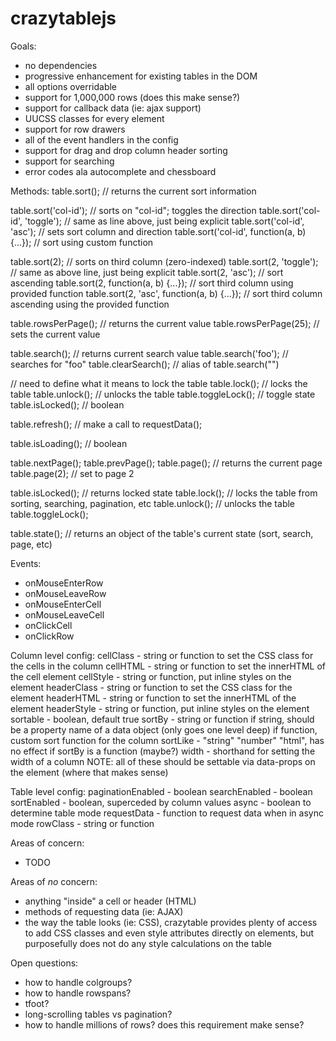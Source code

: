 crazytablejs
============

Goals:
- no dependencies
- progressive enhancement for existing tables in the DOM
- all options overridable
- support for 1,000,000 rows (does this make sense?)
- support for callback data (ie: ajax support)
- UUCSS classes for every element
- support for row drawers
- all of the event handlers in the config
- support for drag and drop column header sorting
- support for searching
- error codes ala autocomplete and chessboard

Methods:
table.sort(); // returns the current sort information

table.sort('col-id'); // sorts on "col-id"; toggles the direction
table.sort('col-id', 'toggle'); // same as line above, just being explicit
table.sort('col-id', 'asc'); // sets sort column and direction
table.sort('col-id', function(a, b) {...}); // sort using custom function

table.sort(2); // sorts on third column (zero-indexed)
table.sort(2, 'toggle'); // same as above line, just being explicit
table.sort(2, 'asc'); // sort ascending
table.sort(2, function(a, b) {...}); // sort third column using provided function
table.sort(2, 'asc', function(a, b) {...}); // sort third column ascending using the provided function

table.rowsPerPage(); // returns the current value
table.rowsPerPage(25); // sets the current value

table.search(); // returns current search value
table.search('foo'); // searches for "foo"
table.clearSearch(); // alias of table.search("")

// need to define what it means to lock the table
table.lock(); // locks the table
table.unlock(); // unlocks the table
table.toggleLock(); // toggle state
table.isLocked(); // boolean

table.refresh(); // make a call to requestData();

table.isLoading(); // boolean

table.nextPage();
table.prevPage();
table.page(); // returns the current page
table.page(2); // set to page 2

table.isLocked(); // returns locked state
table.lock(); // locks the table from sorting, searching, pagination, etc
table.unlock(); // unlocks the table
table.toggleLock();

table.state(); // returns an object of the table's current state (sort, search, page, etc)

Events:
- onMouseEnterRow
- onMouseLeaveRow
- onMouseEnterCell
- onMouseLeaveCell
- onClickCell
- onClickRow

Column level config:
cellClass - string or function to set the CSS class for the <td> cells in the column
cellHTML - string or function to set the innerHTML of the cell element
cellStyle - string or function, put inline styles on the <td> element
headerClass - string or function to set the CSS class for the <th> element
headerHTML - string or function to set the innerHTML of the <th> element
headerStyle - string or function, put inline styles on the <th> element
sortable - boolean, default true
sortBy - string or function
  if string, should be a property name of a data object (only goes one level deep)
  if function, custom sort function for the column
sortLike - "string" "number" "html", has no effect if sortBy is a function
(maybe?) width - shorthand for setting the width of a column
NOTE: all of these should be settable via data-props on the <th> element
  (where that makes sense)


Table level config:
paginationEnabled - boolean
searchEnabled - boolean
sortEnabled - boolean, superceded by column values
async - boolean to determine table mode
requestData - function to request data when in async mode
rowClass - string or function


Areas of concern:
- TODO

Areas of *no* concern:
- anything "inside" a cell or header (HTML)
- methods of requesting data (ie: AJAX)
- the way the table looks (ie: CSS), crazytable provides plenty of access to add CSS classes and even style attributes directly on elements, but purposefully does not do any style calculations on the table

Open questions:
- how to handle colgroups?
- how to handle rowspans?
- tfoot?
- long-scrolling tables vs pagination?
- how to handle millions of rows? does this requirement make sense?